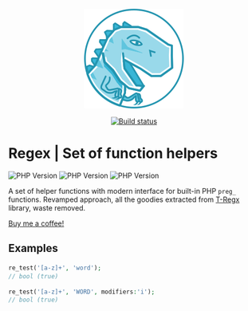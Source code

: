 <p align="center"><img src=".github/assets/t.regx.png" alt="T-Regx"></p>

<p align="center">
    <a href="https://github.com/t-regx/functions/actions/">
        <img src="https://github.com/t-regx/functions/workflows/build/badge.svg" alt="Build status"/>
    </a>
</p>

# Regex | Set of function helpers

![PHP Version](https://img.shields.io/badge/PHP-8.2-blue.svg)
![PHP Version](https://img.shields.io/badge/PHP-8.3-blue.svg)
![PHP Version](https://img.shields.io/badge/PHP-8.4-blue.svg)

A set of helper functions with modern interface for built-in PHP `preg_` functions. Revamped approach, all the goodies
extracted from [T-Regx](https://github.com/T-Regx/T-Regx) library, waste removed.

[Buy me a coffee!](https://www.buymeacoffee.com/danielwilkowski)

## Examples

```php
re_test('[a-z]+', 'word');
// bool (true)
```

```php
re_test('[a-z]+', 'WORD', modifiers:'i');
// bool (true)
```
